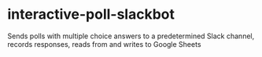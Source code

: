 # interactive-poll-slackbot
Sends polls with multiple choice answers to a predetermined Slack channel, records responses, reads from and writes to Google Sheets
